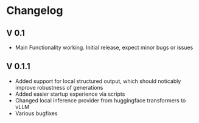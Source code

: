 # Changelog

## V 0.1
- Main Functionality working. Initial release, expect minor bugs or issues

## V 0.1.1
- Added support for local structured output, which should noticably improve robustness of generations
- Added easier startup experience via scripts
- Changed local inference provider from huggingface transformers to vLLM
- Various bugfixes
